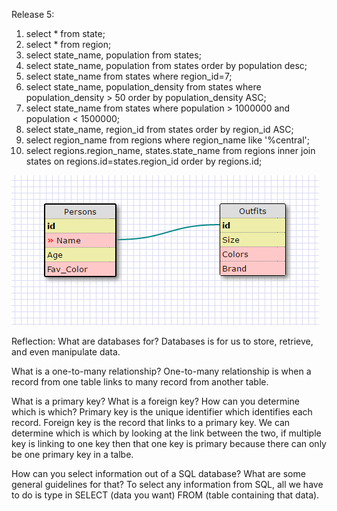 Release 5:
1. select * from state;
2. select * from region;
3. select state_name, population from states;
4. select state_name, population from states order by population desc;
5. select state_name from states where region_id=7;
6. select state_name, population_density from states where population_density > 50 order by population_density ASC;
7. select state_name from states where population > 1000000 and population < 1500000;
8. select state_name, region_id from states order by region_id ASC;
9. select region_name from regions where region_name like '%central';
10. select regions.region_name, states.state_name from regions inner join states on regions.id=states.region_id order by regions.id;

![Alt text](../imgs/Capture.PNG)

Reflection:
What are databases for?
Databases is for us to store, retrieve, and even manipulate data.

What is a one-to-many relationship?
One-to-many relationship is when a record from one table links to many record from another table.

What is a primary key? What is a foreign key? How can you determine which is which?
Primary key is the unique identifier which identifies each record. Foreign key is the record that links to a primary key. We can determine which is which by looking at the link between the two, if multiple key is linking to one key then that one key is primary because there can only be one primary key in a talbe.

How can you select information out of a SQL database? What are some general guidelines for that?
To select any information from SQL, all we have to do is type in SELECT (data you want) FROM (table containing that data). 
